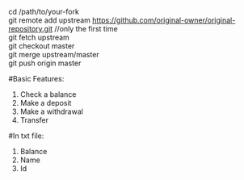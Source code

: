cd /path/to/your-fork  
git remote add upstream https://github.com/original-owner/original-repository.git //only the first time  
git fetch upstream  
git checkout master  
git merge upstream/master  
git push origin master  

#Basic Features:

1. Check a balance
2. Make a deposit
3. Make a withdrawal
4. Transfer

#In txt file:

1. Balance
2. Name
3. Id

